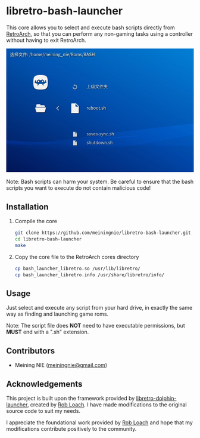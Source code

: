 # libretro-bash-launcher

This core allows you to select and execute bash scripts directly from [RetroArch](http://www.libretro.com/), so that you can perform any non-gaming tasks using a controller without having to exit RetroArch.

![Bash Launcher Screenshot](screenshot.jpg)

Note: Bash scripts can harm your system. Be careful to ensure that the bash scripts you want to execute do not contain malicious code!


## Installation

1. Compile the core
    ``` bash
    git clone https://github.com/meiningnie/libretro-bash-launcher.git
    cd libretro-bash-launcher
    make
    ```

2. Copy the core file to the RetroArch cores directory
    ``` bash
    cp bash_launcher_libretro.so /usr/lib/libretro/
    cp bash_launcher_libretro.info /usr/share/libretro/info/
    ```


## Usage

Just select and execute any script from your hard drive, in exactly the same way as finding and launching game roms.

Note: The script file does **NOT** need to have executable permissions, but **MUST** end with a ".sh" extension.


## Contributors

- Meining NIE (meiningnie@gmail.com)


## Acknowledgements

This project is built upon the framework provided by [libretro-dolphin-launcher](https://github.com/RobLoach/libretro-dolphin-launcher.git), created by [Rob Loach](http://github.com/robloach). I have made modifications to the original source code to suit my needs.

I appreciate the foundational work provided by [Rob Loach](http://github.com/robloach) and hope that my modifications contribute positively to the community.
